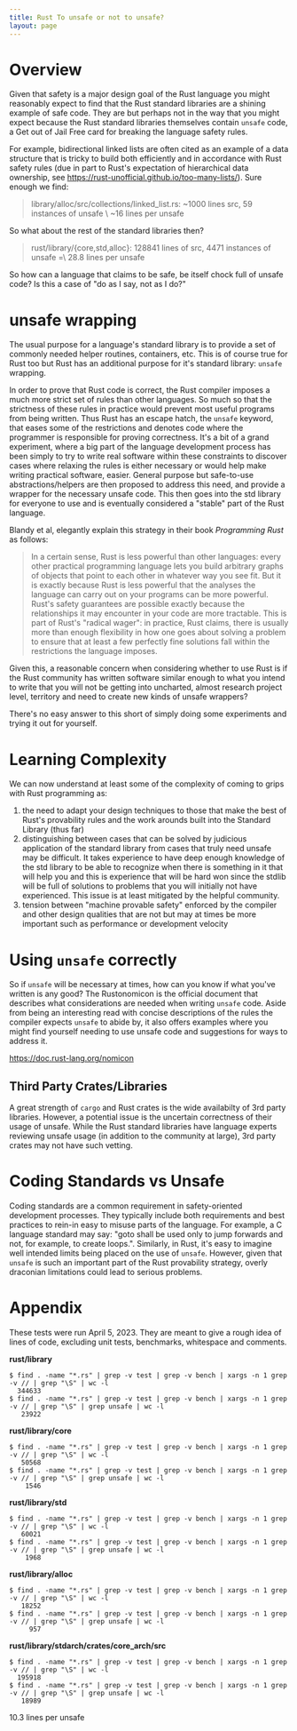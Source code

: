 ```yaml
---
title: Rust To unsafe or not to unsafe?
layout: page
---
```


# Overview

Given that safety is a major design goal of the Rust language you might reasonably expect to find that the Rust standard libraries are a shining example of safe code. They are but perhaps not in the way that you might expect because the Rust standard libraries themselves contain `unsafe` code, a Get out of Jail Free card for breaking the language safety rules.

For example, bidirectional linked lists are often cited as an example of a data structure that is tricky to build both efficiently and in accordance with Rust safety rules (due in part to Rust's expectation of hierarchical data ownership, see https://rust-unofficial.github.io/too-many-lists/). Sure enough we find:

> library/alloc/src/collections/linked_list.rs: ~1000 lines src, 59 instances of unsafe \\
> ~16 lines per unsafe

So what about the rest of the standard libraries then?

> rust/library/{core,std,alloc}: 128841 lines of src, 4471 instances of unsafe =\\
> 28.8 lines per unsafe

So how can a language that claims to be safe, be itself chock full of unsafe code?
Is this a case of "do as I say, not as I do?"

# unsafe wrapping

The usual purpose for a language's standard library is to provide a set of commonly needed helper routines, containers, etc. This is of course true for Rust too but Rust has an additional purpose for it's standard library: `unsafe` wrapping.

In order to prove that Rust code is correct, the Rust compiler imposes a much more strict set of rules than other languages. So much so that the strictness of these rules in practice would prevent most useful programs from being written. Thus Rust has an escape hatch, the `unsafe` keyword, that eases some of the restrictions and denotes code where the programmer is responsible for proving correctness. It's a bit of a grand experiment, where a big part of the language development process has been simply to try to write real software within these constraints to discover cases where relaxing the rules is either necessary or would help make writing practical software, easier. General purpose but safe-to-use abstractions/helpers are then proposed to address this need, and provide a wrapper for the necessary unsafe code. This then goes into the std library for everyone to use and is eventually considered a "stable" part of the Rust language.

Blandy et al, elegantly explain this strategy in their book *Programming Rust* as follows: 

>In a certain sense, Rust is less powerful than other languages: every other practical programming language lets you build arbitrary graphs of objects that point to each other in whatever way you see fit. But it is exactly because Rust is less powerful that the analyses the language can carry out on your programs can be more powerful. Rust's safety guarantees are possible exactly because the relationships it may encounter in your code are more tractable. This is part of Rust's "radical wager": in practice, Rust claims, there is usually more than enough flexibility in how one goes about solving a problem to ensure that at least a few perfectly fine solutions fall within the restrictions the language imposes.

Given this, a reasonable concern when considering whether to use Rust is if the Rust community has written software similar enough to what you intend to write that you will not be getting into uncharted, almost research project level, territory and need to create new kinds of unsafe wrappers?

There's no easy answer to this short of simply doing some experiments and trying it out for yourself.

# Learning Complexity

We can now understand at least some of the complexity of coming to grips with Rust programming as:

  1. the need to adapt your design techniques to those that make the best of Rust's provability rules and the work arounds built into the Standard Library (thus far)
  2. distinguishing between cases that can be solved by judicious application of the standard library from cases that truly need unsafe may be difficult. It takes experience to have deep enough knowledge of the std library to be able to recognize when there is something in it that will help you and this is experience that will be hard won since the stdlib will be full of solutions to problems that you will initially not have experienced. This issue is at least mitigated by the helpful community.
  3. tension between "machine provable safety" enforced by the compiler and other design qualities that are not but may at times be more important such as performance or development velocity

# Using `unsafe` correctly

So if `unsafe` will be necessary at times, how can you know if what you've written is any good? The Rustonomicon is the official document that describes what considerations are needed when writing `unsafe` code. Aside from being an interesting read with concise descriptions of the rules the compiler expects `unsafe` to abide by, it also offers examples where you might find yourself needing to use unsafe code and suggestions for ways to address it.

https://doc.rust-lang.org/nomicon


## Third Party Crates/Libraries

A great strength of `cargo` and Rust crates is the wide availabilty of 3rd party libraries. However, a potential issue is the uncertain correctness of their usage of unsafe. While the Rust standard libraries have language experts reviewing unsafe usage (in addition to the community at large), 3rd party crates may not have such vetting.


# Coding Standards vs Unsafe

Coding standards are a common requirement in safety-oriented development processes. They typically include both requirements and best practices to rein-in easy to misuse parts of the language. For example, a C language standard may say: "goto shall be used only to jump forwards and not, for example, to create loops.". Similarly, in Rust, it's easy to imagine well intended limits being placed on the use of `unsafe`. However, given that `unsafe` is such an important part of the Rust provability strategy, overly draconian limitations could lead to serious problems.


# Appendix

These tests were run April 5, 2023. They are meant to give a rough idea of lines of code, excluding unit tests, benchmarks, whitespace and comments.

**rust/library**
```
$ find . -name "*.rs" | grep -v test | grep -v bench | xargs -n 1 grep -v // | grep "\S" | wc -l
  344633
$ find . -name "*.rs" | grep -v test | grep -v bench | xargs -n 1 grep -v // | grep "\S" | grep unsafe | wc -l
   23922
```

**rust/library/core**
```
$ find . -name "*.rs" | grep -v test | grep -v bench | xargs -n 1 grep -v // | grep "\S" | wc -l
   50568
$ find . -name "*.rs" | grep -v test | grep -v bench | xargs -n 1 grep -v // | grep "\S" | grep unsafe | wc -l
    1546
```

**rust/library/std**
```
$ find . -name "*.rs" | grep -v test | grep -v bench | xargs -n 1 grep -v // | grep "\S" | wc -l
   60021
$ find . -name "*.rs" | grep -v test | grep -v bench | xargs -n 1 grep -v // | grep "\S" | grep unsafe | wc -l
    1968
```

**rust/library/alloc**
```
$ find . -name "*.rs" | grep -v test | grep -v bench | xargs -n 1 grep -v // | grep "\S" | wc -l
   18252
$ find . -name "*.rs" | grep -v test | grep -v bench | xargs -n 1 grep -v // | grep "\S" | grep unsafe | wc -l
     957
```
**rust/library/stdarch/crates/core_arch/src**
```
$ find . -name "*.rs" | grep -v test | grep -v bench | xargs -n 1 grep -v // | grep "\S" | wc -l
  195918
$ find . -name "*.rs" | grep -v test | grep -v bench | xargs -n 1 grep -v // | grep "\S" | grep unsafe | wc -l
   18989
```
10.3 lines per unsafe
